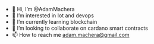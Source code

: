 - 👋 Hi, I’m @AdamMachera
- 👀 I’m interested in Iot and devops
- 🌱 I’m currently learning blockchain
- 💞️ I’m looking to collaborate on cardano smart contracts
- 📫 How to reach me adam.machera@gmail.com

<!---
AdamMachera/AdamMachera is a ✨ special ✨ repository because its `README.md` (this file) appears on your GitHub profile.
You can click the Preview link to take a look at your changes.
--->
